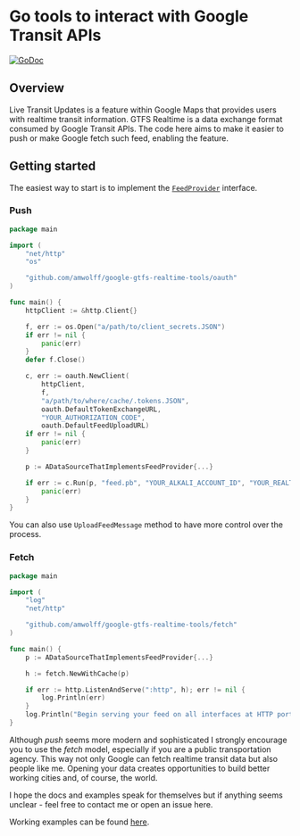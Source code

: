 Go tools to interact with Google Transit APIs
=============================================

[![GoDoc](https://godoc.org/github.com/amwolff/google-gtfs-realtime-tools?status.svg)](https://godoc.org/github.com/amwolff/google-gtfs-realtime-tools)

## Overview

Live Transit Updates is a feature within Google Maps that provides users with realtime transit information.
GTFS Realtime is a data exchange format consumed by Google Transit APIs.
The code here aims to make it easier to push or make Google fetch such feed, enabling the feature.

## Getting started

The easiest way to start is to implement the [`FeedProvider`](https://github.com/amwolff/google-gtfs-realtime-tools/blob/master/provider/provider.go) interface.

### Push

```go
package main

import (
	"net/http"
	"os"

	"github.com/amwolff/google-gtfs-realtime-tools/oauth"
)

func main() {
	httpClient := &http.Client{}

	f, err := os.Open("a/path/to/client_secrets.JSON")
	if err != nil {
		panic(err)
	}
	defer f.Close()

	c, err := oauth.NewClient(
		httpClient,
		f,
		"a/path/to/where/cache/.tokens.JSON",
		oauth.DefaultTokenExchangeURL,
		"YOUR_AUTHORIZATION_CODE",
		oauth.DefaultFeedUploadURL)
	if err != nil {
		panic(err)
	}

	p := ADataSourceThatImplementsFeedProvider{...}

	if err := c.Run(p, "feed.pb", "YOUR_ALKALI_ACCOUNT_ID", "YOUR_REALTIME_FEED_ID"); err != nil {
		panic(err)
	}
}
```

You can also use `UploadFeedMessage` method to have more control over the process.

### Fetch

```go
package main

import (
	"log"
	"net/http"

	"github.com/amwolff/google-gtfs-realtime-tools/fetch"
)

func main() {
	p := ADataSourceThatImplementsFeedProvider{...}

	h := fetch.NewWithCache(p)

	if err := http.ListenAndServe(":http", h); err != nil {
		log.Println(err)
	}
	log.Println("Begin serving your feed on all interfaces at HTTP port")
}
```

Although *push* seems more modern and sophisticated I strongly encourage you to use the *fetch* model, especially if you are a public transportation agency.
This way not only Google can fetch realtime transit data but also people like me.
Opening your data creates opportunities to build better working cities and, of course, the world.

I hope the docs and examples speak for themselves but if anything seems unclear - feel free to contact me or open an issue here.

Working examples can be found [here](https://github.com/amwolff/google-gtfs-realtime-tools/tree/master/cmd).
